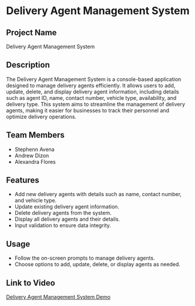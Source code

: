# Delivery Agent Management System

## Project Name
Delivery Agent Management System

## Description
The Delivery Agent Management System is a console-based application designed to manage delivery agents efficiently. It allows users to add, update, delete, and display delivery agent information, including details such as agent ID, name, contact number, vehicle type, availability, and delivery type. This system aims to streamline the management of delivery agents, making it easier for businesses to track their personnel and optimize delivery operations.

## Team Members
- Stephenn Avena
- Andrew Dizon
- Alexandra Flores

## Features
- Add new delivery agents with details such as name, contact number, and vehicle type.
- Update existing delivery agent information.
- Delete delivery agents from the system.
- Display all delivery agents and their details.
- Input validation to ensure data integrity.

## Usage
- Follow the on-screen prompts to manage delivery agents.
- Choose options to add, update, delete, or display agents as needed.

## Link to Video
[Delivery Agent Management System Demo](your-video-link-here)
